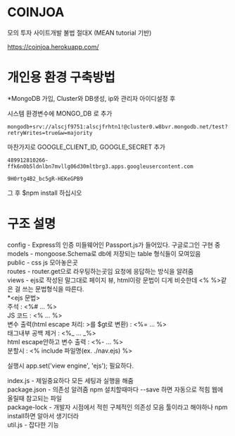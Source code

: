 # COINJOA
모의 투자 사이트개발 불법 절대X (MEAN tutorial 기반)

https://coinjoa.herokuapp.com/

# 개인용 환경 구축방법
  *MongoDB 가입, Cluster와 DB생성, ip와 관리자 아이디설정 후 

  시스템 환경변수에 MONGO_DB 로 추가

    mongodb+srv://alscjf9751:alscjfrhtn1!@cluster0.w8bvr.mongodb.net/test?retryWrites=true&w=majority

  마찬가지로 GOOGLE_CLIENT_ID, GOOGLE_SECRET 추가

    489912810266-ffk6n0b5ldnlbn7mvllg06d30mltbrg3.apps.googleusercontent.com

    9H0rtg4B2_bc5gR-HEKeGPB9
  그 후 $npm install 하십시오
  
# 구조 설명
config - Express의 인증 미들웨어인 Passport.js가 들어있다. 구글로그인 구현 중   
models - mongoose.Schema로 db에 저장되는 table 형식들이 모여있음   
public - css js 모아놓은곳   
routes - router.get으로 라우팅하는곳임 요청에 응답하는 방식을 알려줌   
views - ejs로 작성된 말그대로 페이지 뷰, html이랑 문법이 디게 비슷한데 <% %>같은 걸 쓰는 문법형식을 따른다.   
*<ejs 문법>   
주석 : <%# ... %>   
JS 코드 : <% ... %>   
변수 출력(html escape 처리: >를 $gt로 변환) : <%= ... %>   
태그내부 공백 제거 : <%_ ... _%>   
html escape안하고 변수 출력 : <%- ... %>   
분할시 : <% include 파일명(ex. ./nav.ejs) %>   

실행시 app.set('view engine', 'ejs'); 필요하다.   

index.js - 제일중요하다 모든 세팅과 실행을 해줌   
package.json - 의존성 알려줌 npm 설치할때마다 --save 하면 자동으로 적힘 웹에 올릴때 참고되는 파일   
package-lock - 개발자 시점에서 적힌 구체적인 의존성 모음 툴이라고 해야하나 npm install하면 알아서 생기더라   
util.js - 잡다한 기능   

